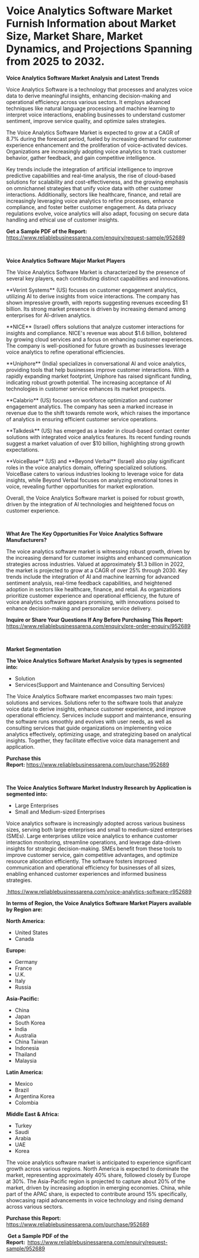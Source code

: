 <p><h1>Voice Analytics Software Market Furnish Information about Market Size, Market Share, Market Dynamics, and Projections Spanning from 2025 to 2032.</h1></p><p><strong>Voice Analytics Software Market Analysis and Latest Trends</strong></p>
<p><p>Voice Analytics Software is a technology that processes and analyzes voice data to derive meaningful insights, enhancing decision-making and operational efficiency across various sectors. It employs advanced techniques like natural language processing and machine learning to interpret voice interactions, enabling businesses to understand customer sentiment, improve service quality, and optimize sales strategies.</p><p>The Voice Analytics Software Market is expected to grow at a CAGR of 8.7% during the forecast period, fueled by increasing demand for customer experience enhancement and the proliferation of voice-activated devices. Organizations are increasingly adopting voice analytics to track customer behavior, gather feedback, and gain competitive intelligence. </p><p>Key trends include the integration of artificial intelligence to improve predictive capabilities and real-time analysis, the rise of cloud-based solutions for scalability and cost-effectiveness, and the growing emphasis on omnichannel strategies that unify voice data with other customer interactions. Additionally, sectors like healthcare, finance, and retail are increasingly leveraging voice analytics to refine processes, enhance compliance, and foster better customer engagement. As data privacy regulations evolve, voice analytics will also adapt, focusing on secure data handling and ethical use of customer insights.</p></p>
<p><strong>Get a Sample PDF of the Report:&nbsp;</strong> <a href="https://www.reliablebusinessarena.com/enquiry/request-sample/952689?utm_campaign=3542&utm_medium=2&utm_source=Github&utm_content=ia&utm_term=17042025&utm_id=voice-analytics-software">https://www.reliablebusinessarena.com/enquiry/request-sample/952689</a></p>
<p>&nbsp;</p>
<p><strong>Voice Analytics Software Major Market Players</strong></p>
<p><p>The Voice Analytics Software Market is characterized by the presence of several key players, each contributing distinct capabilities and innovations. </p><p>**Verint Systems** (US) focuses on customer engagement analytics, utilizing AI to derive insights from voice interactions. The company has shown impressive growth, with reports suggesting revenues exceeding $1 billion. Its strong market presence is driven by increasing demand among enterprises for AI-driven analytics.</p><p>**NICE** (Israel) offers solutions that analyze customer interactions for insights and compliance. NICE's revenue was about $1.6 billion, bolstered by growing cloud services and a focus on enhancing customer experiences. The company is well-positioned for future growth as businesses leverage voice analytics to refine operational efficiencies.</p><p>**Uniphore** (India) specializes in conversational AI and voice analytics, providing tools that help businesses improve customer interactions. With a rapidly expanding market footprint, Uniphore has raised significant funding, indicating robust growth potential. The increasing acceptance of AI technologies in customer service enhances its market prospects.</p><p>**Calabrio** (US) focuses on workforce optimization and customer engagement analytics. The company has seen a marked increase in revenue due to the shift towards remote work, which raises the importance of analytics in ensuring efficient customer service operations.</p><p>**Talkdesk** (US) has emerged as a leader in cloud-based contact center solutions with integrated voice analytics features. Its recent funding rounds suggest a market valuation of over $10 billion, highlighting strong growth expectations.</p><p>**VoiceBase** (US) and **Beyond Verbal** (Israel) also play significant roles in the voice analytics domain, offering specialized solutions. VoiceBase caters to various industries looking to leverage voice for data insights, while Beyond Verbal focuses on analyzing emotional tones in voice, revealing further opportunities for market exploration.</p><p>Overall, the Voice Analytics Software market is poised for robust growth, driven by the integration of AI technologies and heightened focus on customer experience.</p></p>
<p>&nbsp;</p>
<p><strong>What Are The Key Opportunities For Voice Analytics Software Manufacturers?</strong></p>
<p><p>The voice analytics software market is witnessing robust growth, driven by the increasing demand for customer insights and enhanced communication strategies across industries. Valued at approximately $1.3 billion in 2022, the market is projected to grow at a CAGR of over 25% through 2030. Key trends include the integration of AI and machine learning for advanced sentiment analysis, real-time feedback capabilities, and heightened adoption in sectors like healthcare, finance, and retail. As organizations prioritize customer experience and operational efficiency, the future of voice analytics software appears promising, with innovations poised to enhance decision-making and personalize service delivery.</p></p>
<p><strong>Inquire or Share Your Questions If Any Before Purchasing This Report:</strong> <a href="https://www.reliablebusinessarena.com/enquiry/pre-order-enquiry/952689?utm_campaign=3542&utm_medium=2&utm_source=Github&utm_content=ia&utm_term=17042025&utm_id=voice-analytics-software">https://www.reliablebusinessarena.com/enquiry/pre-order-enquiry/952689</a></p>
<p>&nbsp;</p>
<p><strong>Market Segmentation</strong></p>
<p><strong>The Voice Analytics Software Market Analysis by types is segmented into:</strong></p>
<p><ul><li>Solution</li><li>Services(Support and Maintenance and Consulting Services)</li></ul></p>
<p><p>The Voice Analytics Software market encompasses two main types: solutions and services. Solutions refer to the software tools that analyze voice data to derive insights, enhance customer experience, and improve operational efficiency. Services include support and maintenance, ensuring the software runs smoothly and evolves with user needs, as well as consulting services that guide organizations on implementing voice analytics effectively, optimizing usage, and strategizing based on analytical insights. Together, they facilitate effective voice data management and application.</p></p>
<p><strong>Purchase this Report:&nbsp;</strong><a href="https://www.reliablebusinessarena.com/purchase/952689?utm_campaign=3542&utm_medium=2&utm_source=Github&utm_content=ia&utm_term=17042025&utm_id=voice-analytics-software">https://www.reliablebusinessarena.com/purchase/952689</a></p>
<p>&nbsp;</p>
<p><strong>The Voice Analytics Software Market Industry Research by Application is segmented into:</strong></p>
<p><ul><li>Large Enterprises</li><li>Small and Medium-sized Enterprises</li></ul></p>
<p><p>Voice analytics software is increasingly adopted across various business sizes, serving both large enterprises and small to medium-sized enterprises (SMEs). Large enterprises utilize voice analytics to enhance customer interaction monitoring, streamline operations, and leverage data-driven insights for strategic decision-making. SMEs benefit from these tools to improve customer service, gain competitive advantages, and optimize resource allocation efficiently. The software fosters improved communication and operational efficiency for businesses of all sizes, enabling enhanced customer experiences and informed business strategies.</p></p>
<p><a href="https://www.reliablebusinessarena.com/voice-analytics-software-r952689?utm_campaign=3542&utm_medium=2&utm_source=Github&utm_content=ia&utm_term=17042025&utm_id=voice-analytics-software">&nbsp;https://www.reliablebusinessarena.com/voice-analytics-software-r952689</a></p>
<p><strong>In terms of Region, the Voice Analytics Software Market Players available by Region are:</strong></p>
<p>
    <p> <strong> North America: </strong>
        <ul>
            <li>United States</li>
            <li>Canada</li>
        </ul>
        </p> 
    <p> <strong> Europe: </strong>
        <ul>
            <li>Germany</li>
            <li>France</li>
            <li>U.K.</li>
            <li>Italy</li>
            <li>Russia</li>
        </ul>
        </p> 
    <p> <strong> Asia-Pacific: </strong>
        <ul>
            <li>China</li>
            <li>Japan</li>
            <li>South Korea</li>
            <li>India</li>
            <li>Australia</li>
            <li>China Taiwan</li>
            <li>Indonesia</li>
            <li>Thailand</li>
            <li>Malaysia</li>
        </ul>
        </p> 
    <p> <strong> Latin America: </strong>
        <ul>
            <li>Mexico</li>
            <li>Brazil</li>
            <li>Argentina Korea</li>
            <li>Colombia</li>
        </ul>
        </p> 
    <p> <strong> Middle East & Africa: </strong>
        <ul>
            <li>Turkey</li>
            <li>Saudi</li>
            <li>Arabia</li>
            <li>UAE</li>
            <li>Korea</li>
        </ul>
    </p>
    </p>
<p><p>The voice analytics software market is anticipated to experience significant growth across various regions. North America is expected to dominate the market, representing approximately 40% share, followed closely by Europe at 30%. The Asia-Pacific region is projected to capture about 20% of the market, driven by increasing adoption in emerging economies. China, while part of the APAC share, is expected to contribute around 15% specifically, showcasing rapid advancements in voice technology and rising demand across various sectors.</p></p>
<p><strong>Purchase this Report: </strong><a href="https://www.reliablebusinessarena.com/purchase/952689?utm_campaign=3542&utm_medium=2&utm_source=Github&utm_content=ia&utm_term=17042025&utm_id=voice-analytics-software">https://www.reliablebusinessarena.com/purchase/952689</a></p>
<p>&nbsp;<strong>Get a Sample PDF of the Report:&nbsp;&nbsp;</strong><a href="https://www.reliablebusinessarena.com/enquiry/request-sample/952689?utm_campaign=3542&utm_medium=2&utm_source=Github&utm_content=ia&utm_term=17042025&utm_id=voice-analytics-software">https://www.reliablebusinessarena.com/enquiry/request-sample/952689</a></p>
<p><strong></strong></p>
<p><p></p><p></p><p></p></p>